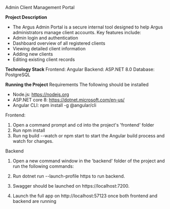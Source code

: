  Admin Client Management Portal

**Project Description**
- The Argus Admin Portal is a secure internal tool designed to help Argus administrators manage client accounts. Key features include:
- Admin login and authentication
- Dashboard overview of all registered clients
- Viewing detailed client information
- Adding new clients
- Editing existing client records

**Technology Stack**
Frontend: Angular
Backend: ASP.NET 8.0
Database: PostgreSQL

**Running the Project**
Requirements
The following should be installed
- Node.js: https://nodejs.org
- ASP.NET core 8: https://dotnet.microsoft.com/en-us/
- Angular CLI:
npm install -g @angular/cli

Frontend:
1. Open a command prompt and cd into the project's 'frontend' folder
2. Run npm install
3. Run ng build --watch or npm start to start the Angular build process and watch for changes.

Backend
1. Open a new command window in the 'backend' folder of the project and run the following commands:
2. Run dotnet run --launch-profile https to run backend.
3. Swagger should be launched on https://localhost:7200.
  
5. Launch the full app on http://localhost:57123 once both frontend and backend are running
